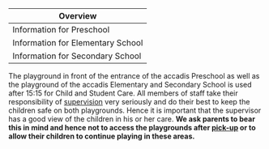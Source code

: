 | Overview |
| --- |
| Information for Preschool | yes |
| Information for Elementary School | yes |
| Information for Secondary School | yes |

The playground in front of the entrance of the accadis Preschool as well as the playground of the accadis Elementary and Secondary School is used after 15:15 for Child and Student Care. All members of staff take their responsibility of [supervision](/en/Supervision "Supervision") very seriously and do their best to keep the children safe on both playgrounds. Hence it is important that the supervisor has a good view of the children in his or her care. **We ask parents to bear this in mind and hence not to access the playgrounds after [pick-up](/en/Drop_off_and_Pick_up "Drop off and Pick up") or to allow their children to continue playing in these areas.**
